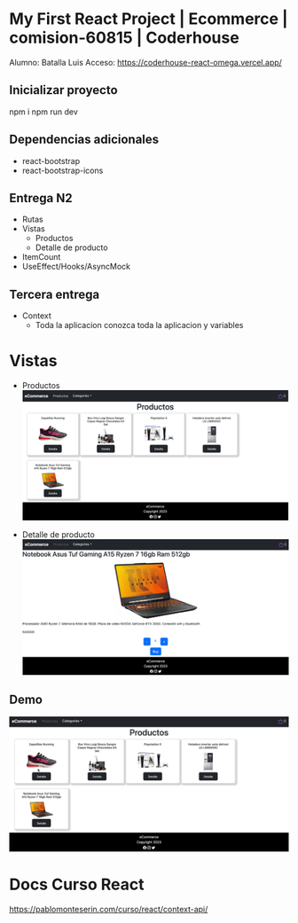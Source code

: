 # My First React Project | Ecommerce | comision-60815 | Coderhouse
Alumno: Batalla Luis
Acceso: https://coderhouse-react-omega.vercel.app/

## Inicializar proyecto
npm i
npm run dev

## Dependencias adicionales
- react-bootstrap
- react-bootstrap-icons

## Entrega N2
- Rutas
- Vistas 
    - Productos
    - Detalle de producto
- ItemCount
- UseEffect/Hooks/AsyncMock

## Tercera entrega
- Context
    - Toda la aplicacion conozca toda la aplicacion y variables


# Vistas
- Productos
![Vista Productos](./docs/vista-productos.png)

- Detalle de producto
![Vista Productos](./docs/detalle-de-producto.png)


## Demo
![alt text](./docs/demo-entrega-2.gif)

# Docs Curso React
https://pablomonteserin.com/curso/react/context-api/

